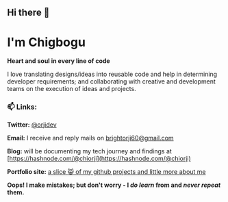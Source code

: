 ## Hi there 👋

# I'm Chigbogu

**Heart and soul in every line of code**

I love translating designs/ideas into reusable code and help in determining developer requirements;
and collaborating with creative and development teams on the execution of ideas and projects.


### 📫 Links: <br />
**Twitter:** [@orjidev](https://twitter.com/orjidev) <br />

**Email:** I receive and reply mails on [brightorji60@gmail.com](mailto:brightorji60@gmail.com) <br />

**Blog:** will be documenting my tech journey and findings at [https://hashnode.com/@chiorji](https://hashnode.com/@chiorji)

**Portfolio site:** [a slice :smile_cat: of my github projects and little more about me](https://chigboguorji.netlify.app)

**Oops! I make mistakes; but don't worry - I *do learn* from and *never repeat* them.**
